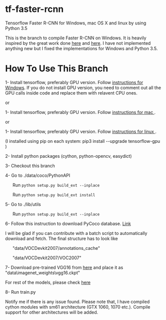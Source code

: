 # tf-faster-rcnn
Tensorflow Faster R-CNN for Windows, mac OS X and linux by using Python 3.5 

This is the branch to compile Faster R-CNN on Windows. It is heavily inspired by the great work done [here](https://github.com/smallcorgi/Faster-RCNN_TF) and [here](https://github.com/rbgirshick/py-faster-rcnn). I have not implemented anything new but I fixed the implementations for Windows and Python 3.5.


# How To Use This Branch
1- Install tensorflow, preferably GPU version. Follow [instructions for Windows]( https://www.tensorflow.org/install/install_windows). If you do not install GPU version, you need to comment out all the GPU calls inside code and replace them with relavent CPU ones.

or

1- Install tensorflow, preferably GPU version. Follow [instructions for mac ](https://www.tensorflow.org/install/install_mac). 

or 

1-  Install tensorflow, preferably GPU version. Follow [instructions for linux ](https://www.tensorflow.org/install/install_linux).

(I installed using pip on each system: pip3 install --upgrade tensorflow-gpu )

2- Install python packages (cython, python-opencv, easydict)

3- Checkout this branch

4- Go to  ./data/coco/PythonAPI 

&nbsp;&nbsp;&nbsp;&nbsp;&nbsp;&nbsp;Run `python setup.py build_ext --inplace`

&nbsp;&nbsp;&nbsp;&nbsp;&nbsp;&nbsp;Run `python setup.py build_ext install`

5- Go to  ./lib/utils


&nbsp;&nbsp;&nbsp;&nbsp;&nbsp;&nbsp;Run `python setup.py build_ext --inplace`


6- Follow this instruction to download PyCoco database. [Link]( https://github.com/rbgirshick/py-faster-rcnn#beyond-the-demo-installation-for-training-and-testing-models)

I will be glad if you can contribute with a batch script to automatically download and fetch. The final structure has to look like

  &nbsp;&nbsp;&nbsp;&nbsp;&nbsp;&nbsp;"data/VOCDevkit2007/annotations_cache"
  
  &nbsp;&nbsp;&nbsp;&nbsp;&nbsp;&nbsp;"data/VOCDevkit2007/VOC2007"
  
 7- Download pre-trained VGG16 from [here](http://download.tensorflow.org/models/vgg_16_2016_08_28.tar.gz) and place it as "data\imagenet_weights\vgg16.ckpt"
 
 For rest of the models, please check [here](https://github.com/tensorflow/models/tree/master/research/slim#pre-trained-models)
 
  8- Run train.py
  
  Notify me if there is any issue found. Please note that, I have compiled cython modules with sm61 architecture (GTX 1060, 1070 etc.). Compile support for other architectures will be added. 
 
